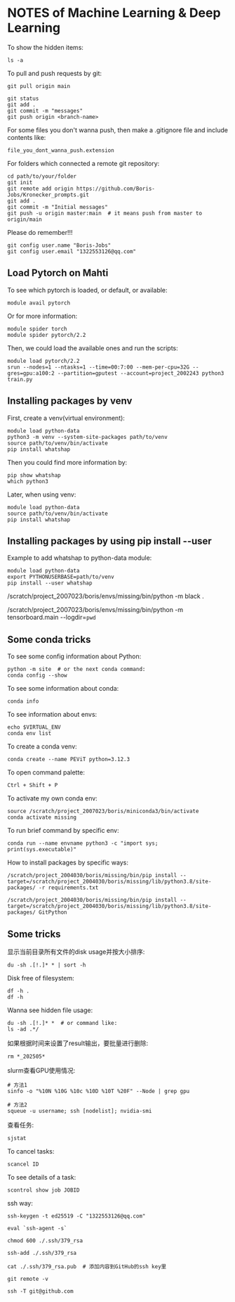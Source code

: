 # NOTES of Machine Learning & Deep Learning

To show the hidden items:
```shell
ls -a
```
To pull and push requests by git:
```shell
git pull origin main

git status
git add .
git commit -m "messages"
git push origin <branch-name>
```
For some files you don't wanna push, then make a .gitignore file and include contents like:
```shell
file_you_dont_wanna_push.extension
```
For folders which connected a remote git repository:
```shell
cd path/to/your/folder
git init
git remote add origin https://github.com/Boris-Jobs/Kronecker_prompts.git
git add .
git commit -m "Initial messages"
git push -u origin master:main  # it means push from master to origin/main
```
Please do remember!!!
```shell
git config user.name "Boris-Jobs"
git config user.email "1322553126@qq.com"
```





## Load Pytorch on Mahti
To see which pytorch is loaded, or default, or available:
```shell
module avail pytorch
```
Or for more information:
```shell
module spider torch
module spider pytorch/2.2
```
Then, we could load the available ones and run the scripts:
```shell
module load pytorch/2.2
srun --nodes=1 --ntasks=1 --time=00:7:00 --mem-per-cpu=32G --gres=gpu:a100:2 --partition=gputest --account=project_2002243 python3 train.py
```






## Installing packages by venv
First, create a venv(virtual environment):
```shell
module load python-data
python3 -m venv --system-site-packages path/to/venv
source path/to/venv/bin/activate
pip install whatshap
```
Then you could find more information by:
```shell
pip show whatshap
which python3
```
Later, when using venv:
```shell
module load python-data
source path/to/venv/bin/activate
pip install whatshap
```







## Installing packages by using pip install --user

Example to add whatshap to python-data module:
```shell
module load python-data
export PYTHONUSERBASE=path/to/venv
pip install --user whatshap
```


/scratch/project_2007023/boris/envs/missing/bin/python -m black .

/scratch/project_2007023/boris/envs/missing/bin/python -m tensorboard.main --logdir=`pwd`




## Some conda tricks
To see some config information about Python:
```shell
python -m site  # or the next conda command:
conda config --show
```
To see some information about conda:
```shell
conda info
```
To see information about envs:
```shell
echo $VIRTUAL_ENV
conda env list
```
To create a conda venv:
```shell
conda create --name PEViT python=3.12.3
```
To open command palette:
```
Ctrl + Shift + P
```
To activate my own conda env:
```shell
source /scratch/project_2007023/boris/miniconda3/bin/activate
conda activate missing
```
To run brief command by specific env:
```shell
conda run --name envname python3 -c "import sys; print(sys.executable)"
```
How to install packages by specific ways:
```shell
/scratch/project_2004030/boris/missing/bin/pip install --target=/scratch/project_2004030/boris/missing/lib/python3.8/site-packages/ -r requirements.txt

/scratch/project_2004030/boris/missing/bin/pip install --target=/scratch/project_2004030/boris/missing/lib/python3.8/site-packages/ GitPython
```








## Some tricks
显示当前目录所有文件的disk usage并按大小排序:
```shell
du -sh .[!.]* * | sort -h
```
Disk free of filesystem:
```shell
df -h .
df -h
```
Wanna see hidden file usage:
```shell
du -sh .[!.]* *  # or command like:
ls -ad .*/
```
如果根据时间来设置了result输出，要批量进行删除:
```shell
rm *_202505*
```
slurm查看GPU使用情况:
```shell
# 方法1
sinfo -o "%10N %10G %10c %10D %10T %20F" --Node | grep gpu

# 方法2
squeue -u username; ssh [nodelist]; nvidia-smi
```

查看任务:
```shell
sjstat
```
To cancel tasks:
```shell
scancel ID
```
To see details of a task:
```shell
scontrol show job JOBID
```

ssh way:
```shell
ssh-keygen -t ed25519 -C "1322553126@qq.com"

eval `ssh-agent -s`

chmod 600 ./.ssh/379_rsa

ssh-add ./.ssh/379_rsa

cat ./.ssh/379_rsa.pub  # 添加内容到GitHub的ssh key里

git remote -v

ssh -T git@github.com
```